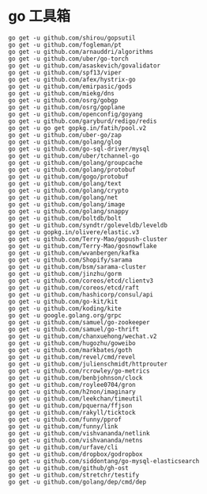 # go 工具箱
    go get -u github.com/shirou/gopsutil
    go get -u github.com/fogleman/pt
    go get -u github.com/arnauddri/algorithms
    go get -u github.com/uber/go-torch
    go get -u github.com/asaskevich/govalidator
    go get -u github.com/spf13/viper
    go get -u github.com/afex/hystrix-go
    go get -u github.com/emirpasic/gods
    go get -u github.com/miekg/dns
    go get -u github.com/osrg/gobgp
    go get -u github.com/osrg/goplane
    go get -u github.com/openconfig/goyang
    go get -u github.com/garyburd/redigo/redis
    go get -u go get gopkg.in/fatih/pool.v2
    go get -u github.com/uber-go/zap
    go get -u github.com/golang/glog
    go get -u github.com/go-sql-driver/mysql
    go get -u github.com/uber/tchannel-go
    go get -u github.com/golang/groupcache
    go get -u github.com/golang/protobuf
    go get -u github.com/gogo/protobuf
    go get -u github.com/golang/text
    go get -u github.com/golang/crypto
    go get -u github.com/golang/net
    go get -u github.com/golang/image
    go get -u github.com/golang/snappy
    go get -u github.com/boltdb/bolt
    go get -u github.com/syndtr/goleveldb/leveldb
    go get -u gopkg.in/olivere/elastic.v3
    go get -u github.com/Terry-Mao/gopush-cluster
    go get -u github.com/Terry-Mao/gosnowflake
    go get -u github.com/wvanbergen/kafka
    go get -u github.com/Shopify/sarama
    go get -u github.com/bsm/sarama-cluster
    go get -u github.com/jinzhu/gorm
    go get -u github.com/coreos/etcd/clientv3
    go get -u github.com/coreos/etcd/raft
    go get -u github.com/hashicorp/consul/api
    go get -u github.com/go-kit/kit
    go get -u github.com/koding/kite
    go get -u google.golang.org/grpc
    go get -u github.com/samuel/go-zookeeper
    go get -u github.com/samuel/go-thrift
    go get -u github.com/chanxuehong/wechat.v2
    go get -u github.com/hugozhu/goweibo
    go get -u github.com/markbates/goth
    go get -u github.com/revel/cmd/revel
    go get -u github.com/julienschmidt/httprouter
    go get -u github.com/rcrowley/go-metrics
    go get -u github.com/benbjohnson/clock
    go get -u github.com/roylee0704/gron
    go get -u github.com/h2non/imaginary
    go get -u github.com/leekchan/timeutil
    go get -u github.com/pquerna/ffjson
    go get -u github.com/rakyll/ticktock
    go get -u github.com/funny/pprof
    go get -u github.com/funny/link
    go get -u github.com/vishvananda/netlink
    go get -u github.com/vishvananda/netns
    go get -u github.com/urfave/cli
    go get -u github.com/dropbox/godropbox
    go get -u github.com/siddontang/go-mysql-elasticsearch
    go get -u github.com/github/gh-ost
    go get -u github.com/stretchr/testify
    go get -u github.com/golang/dep/cmd/dep

